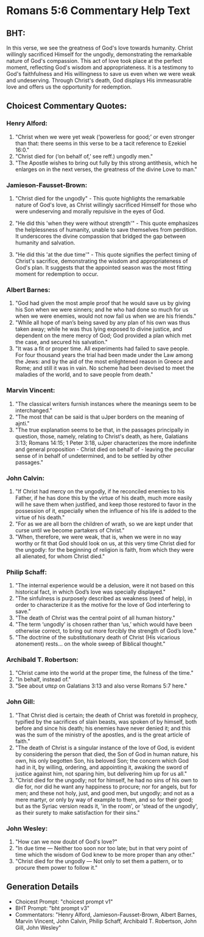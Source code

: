 # Romans 5:6 Commentary Help Text

## BHT:
In this verse, we see the greatness of God's love towards humanity. Christ willingly sacrificed Himself for the ungodly, demonstrating the remarkable nature of God's compassion. This act of love took place at the perfect moment, reflecting God's wisdom and appropriateness. It is a testimony to God's faithfulness and His willingness to save us even when we were weak and undeserving. Through Christ's death, God displays His immeasurable love and offers us the opportunity for redemption.

## Choicest Commentary Quotes:
### Henry Alford:
1. "Christ when we were yet weak (‘powerless for good;’ or even stronger than that: there seems in this verse to be a tacit reference to Ezekiel 16:0."
2. "Christ died for (‘on behalf of,’ see reff.) ungodly men."
3. "The Apostle wishes to bring out fully by this strong antithesis, which he enlarges on in the next verses, the greatness of the divine Love to man."

### Jamieson-Fausset-Brown:
1. "Christ died for the ungodly" - This quote highlights the remarkable nature of God's love, as Christ willingly sacrificed Himself for those who were undeserving and morally repulsive in the eyes of God.

2. "He did this 'when they were without strength'" - This quote emphasizes the helplessness of humanity, unable to save themselves from perdition. It underscores the divine compassion that bridged the gap between humanity and salvation.

3. "He did this 'at the due time'" - This quote signifies the perfect timing of Christ's sacrifice, demonstrating the wisdom and appropriateness of God's plan. It suggests that the appointed season was the most fitting moment for redemption to occur.

### Albert Barnes:
1. "God had given the most ample proof that he would save us by giving his Son when we were sinners; and he who had done so much for us when we were enemies, would not now fail us when we are his friends."
2. "While all hope of man’s being saved by any plan of his own was thus taken away; while he was thus lying exposed to divine justice, and dependent on the mere mercy of God; God provided a plan which met the case, and secured his salvation."
3. "It was a fit or proper time. All experiments had failed to save people. For four thousand years the trial had been made under the Law among the Jews: and by the aid of the most enlightened reason in Greece and Rome; and still it was in vain. No scheme had been devised to meet the maladies of the world, and to save people from death."

### Marvin Vincent:
1. "The classical writers furnish instances where the meanings seem to be interchanged."
2. "The most that can be said is that uJper borders on the meaning of ajnti."
3. "The true explanation seems to be that, in the passages principally in question, those, namely, relating to Christ's death, as here, Galatians 3:13; Romans 14:15; 1 Peter 3:18, uJper characterizes the more indefinite and general proposition - Christ died on behalf of - leaving the peculiar sense of in behalf of undetermined, and to be settled by other passages."

### John Calvin:
1. "If Christ had mercy on the ungodly, if he reconciled enemies to his Father, if he has done this by the virtue of his death, much more easily will he save them when justified, and keep those restored to favor in the possession of it, especially when the influence of his life is added to the virtue of his death."
2. "For as we are all born the children of wrath, so we are kept under that curse until we become partakers of Christ."
3. "When, therefore, we were weak, that is, when we were in no way worthy or fit that God should look on us, at this very time Christ died for the ungodly: for the beginning of religion is faith, from which they were all alienated, for whom Christ died."

### Philip Schaff:
1. "The internal experience would be a delusion, were it not based on this historical fact, in which God’s love was specially displayed."
2. "The sinfulness is purposely described as weakness (need of help), in order to characterize it as the motive for the love of God interfering to save."
3. "The death of Christ was the central point of all human history."
4. "The term ‘ungodly’ is chosen rather than ‘us,’ which would have been otherwise correct, to bring out more forcibly the strength of God’s love."
5. "The doctrine of the substitutionary death of Christ (His vicarious atonement) rests... on the whole sweep of Biblical thought."

### Archibald T. Robertson:
1. "Christ came into the world at the proper time, the fulness of the time."
2. "In behalf, instead of."
3. "See about υπερ on Galatians 3:13 and also verse Romans 5:7 here."

### John Gill:
1. "That Christ died is certain; the death of Christ was foretold in prophecy, typified by the sacrifices of slain beasts, was spoken of by himself, both before and since his death; his enemies have never denied it; and this was the sum of the ministry of the apostles, and is the great article of faith."
2. "The death of Christ is a singular instance of the love of God, is evident by considering the person that died, the Son of God in human nature, his own, his only begotten Son, his beloved Son; the concern which God had in it, by willing, ordering, and appointing it, awaking the sword of justice against him, not sparing him, but delivering him up for us all."
3. "Christ died for the ungodly; not for himself, he had no sins of his own to die for, nor did he want any happiness to procure; nor for angels, but for men; and these not holy, just, and good men, but ungodly; and not as a mere martyr, or only by way of example to them, and so for their good; but as the Syriac version reads it, 'in the room', or 'stead of the ungodly', as their surety to make satisfaction for their sins."

### John Wesley:
1. "How can we now doubt of God's love?"
2. "In due time — Neither too soon nor too late; but in that very point of time which the wisdom of God knew to be more proper than any other."
3. "Christ died for the ungodly — Not only to set them a pattern, or to procure them power to follow it."


## Generation Details
- Choicest Prompt: "choicest prompt v1"
- BHT Prompt: "bht prompt v3"
- Commentators: "Henry Alford, Jamieson-Fausset-Brown, Albert Barnes, Marvin Vincent, John Calvin, Philip Schaff, Archibald T. Robertson, John Gill, John Wesley"
